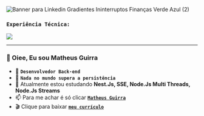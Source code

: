 




![Banner para Linkedin Gradientes Ininterruptos Finanças Verde Azul (2)](https://github.com/guirra-byte/Questions-and-answers/assets/77081114/bb2c10ab-6a4c-4d55-b380-6512f16abc19)


### `Experiência Técnica:`
<p align="start">
    <img src="https://www.aikonbox.com.br/icons?i=javascript,typescript,nodejs,nestjs,expressjs&t=70" />
</p>
<hr>

### 👋 Oiee, Eu sou Matheus Guirra
- 💎  **`Desenvolvedor Back-end`**
- 👀 **`Nada no mundo supera a persistência`**
- 🌱 Atualmente estou estudando **Nest.Js, SSE, Node.Js Multi Threads, Node.Js Streams**
- 📫 Para me achar é só clicar <a href="https://www.linkedin.com/in/matheus-guirra-9192a3224/">**`Matheus Guirra`**</a>
- 🎬 Clique para baixar <a href="https://github.com/guirra-byte/Questions-and-answers/files/12146968/Matheus_Guirra_Sousa_-_Desenvolvedor_BackEnd_Node.js_JR.pdf
">**`meu currículo`**</a>



<!---
guirra-byte/guirra-byte is a ✨ special ✨ repository because its `README.md` (this file) appears on your GitHub profile.
You can click the Preview link to take a look at your changes.

div
--->
